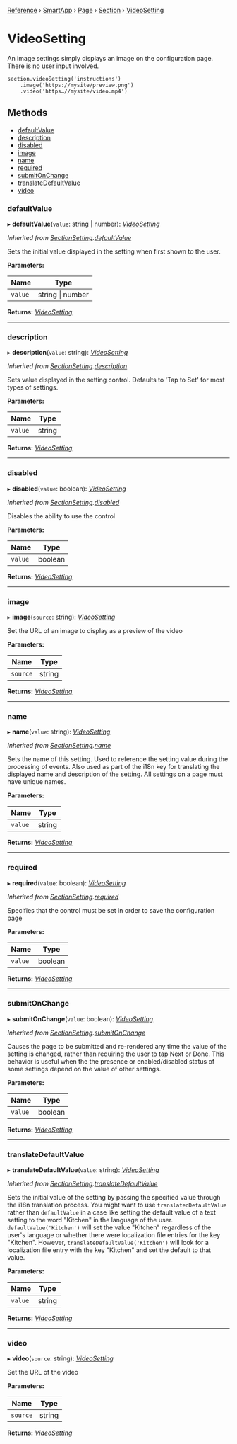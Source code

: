 [Reference](../README.md) › [SmartApp](_smart_app_d_.smartapp.md) › [Page](_pages_page_d_.page.md) › [Section](_pages_section_d_.section.md) ›  [VideoSetting](_pages_video_setting_d_.videosetting.md)

# VideoSetting

An image settings simply displays an image on the configuration page. There is no user input involved.
```
section.videoSetting('instructions')
    .image('https://mysite/preview.png')
    .video('https…//mysite/video.mp4')
```

## Methods

* [defaultValue](_pages_video_setting_d_.videosetting.md#defaultvalue)
* [description](_pages_video_setting_d_.videosetting.md#description)
* [disabled](_pages_video_setting_d_.videosetting.md#disabled)
* [image](_pages_video_setting_d_.videosetting.md#image)
* [name](_pages_video_setting_d_.videosetting.md#name)
* [required](_pages_video_setting_d_.videosetting.md#required)
* [submitOnChange](_pages_video_setting_d_.videosetting.md#submitonchange)
* [translateDefaultValue](_pages_video_setting_d_.videosetting.md#translatedefaultvalue)
* [video](_pages_video_setting_d_.videosetting.md#video)


###  defaultValue

▸ **defaultValue**(`value`: string | number): *[VideoSetting](_pages_video_setting_d_.videosetting.md)*

*Inherited from [SectionSetting](_pages_section_setting_d_.sectionsetting.md).[defaultValue](_pages_section_setting_d_.sectionsetting.md#defaultvalue)*

Sets the initial value displayed in the setting when first shown to the user.

**Parameters:**

Name | Type |
------ | ------ |
`value` | string &#124; number |

**Returns:** *[VideoSetting](_pages_video_setting_d_.videosetting.md)*

___

###  description

▸ **description**(`value`: string): *[VideoSetting](_pages_video_setting_d_.videosetting.md)*

*Inherited from [SectionSetting](_pages_section_setting_d_.sectionsetting.md).[description](_pages_section_setting_d_.sectionsetting.md#description)*

Sets value displayed in the setting control. Defaults to 'Tap to Set' for most types of settings.

**Parameters:**

Name | Type |
------ | ------ |
`value` | string |

**Returns:** *[VideoSetting](_pages_video_setting_d_.videosetting.md)*

___

###  disabled

▸ **disabled**(`value`: boolean): *[VideoSetting](_pages_video_setting_d_.videosetting.md)*

*Inherited from [SectionSetting](_pages_section_setting_d_.sectionsetting.md).[disabled](_pages_section_setting_d_.sectionsetting.md#disabled)*

Disables the ability to use the control

**Parameters:**

Name | Type |
------ | ------ |
`value` | boolean |

**Returns:** *[VideoSetting](_pages_video_setting_d_.videosetting.md)*

___

###  image

▸ **image**(`source`: string): *[VideoSetting](_pages_video_setting_d_.videosetting.md)*

Set the URL of an image to display as a preview of the video

**Parameters:**

Name | Type |
------ | ------ |
`source` | string |

**Returns:** *[VideoSetting](_pages_video_setting_d_.videosetting.md)*

___

###  name

▸ **name**(`value`: string): *[VideoSetting](_pages_video_setting_d_.videosetting.md)*

*Inherited from [SectionSetting](_pages_section_setting_d_.sectionsetting.md).[name](_pages_section_setting_d_.sectionsetting.md#name)*

Sets the name of this setting. Used to reference the setting value during the processing of events. Also
used as part of the i18n key for translating the displayed name and description of the setting. All settings
on a page must have unique names.

**Parameters:**

Name | Type |
------ | ------ |
`value` | string |

**Returns:** *[VideoSetting](_pages_video_setting_d_.videosetting.md)*

___

###  required

▸ **required**(`value`: boolean): *[VideoSetting](_pages_video_setting_d_.videosetting.md)*

*Inherited from [SectionSetting](_pages_section_setting_d_.sectionsetting.md).[required](_pages_section_setting_d_.sectionsetting.md#required)*

Specifies that the control must be set in order to save the configuration page

**Parameters:**

Name | Type |
------ | ------ |
`value` | boolean |

**Returns:** *[VideoSetting](_pages_video_setting_d_.videosetting.md)*

___

###  submitOnChange

▸ **submitOnChange**(`value`: boolean): *[VideoSetting](_pages_video_setting_d_.videosetting.md)*

*Inherited from [SectionSetting](_pages_section_setting_d_.sectionsetting.md).[submitOnChange](_pages_section_setting_d_.sectionsetting.md#submitonchange)*

Causes the page to be submitted and re-rendered any time the value of the setting is changed, rather than
requiring the user to tap Next or Done. This behavior is useful when the the presence or enabled/disabled
status of some settings depend on the value of other settings.

**Parameters:**

Name | Type |
------ | ------ |
`value` | boolean |

**Returns:** *[VideoSetting](_pages_video_setting_d_.videosetting.md)*

___

###  translateDefaultValue

▸ **translateDefaultValue**(`value`: string): *[VideoSetting](_pages_video_setting_d_.videosetting.md)*

*Inherited from [SectionSetting](_pages_section_setting_d_.sectionsetting.md).[translateDefaultValue](_pages_section_setting_d_.sectionsetting.md#translatedefaultvalue)*

Sets the initial value of the setting by passing the specified value through the i18n translation process.
You might want to use `translatedDefaultValue` rather than `defaultValue` in a case like setting the
default value of a text setting to the word "Kitchen" in the language of the user. `defaultValue('Kitchen')`
will set the value "Kitchen" regardless of the user's language or whether there were localization file entries
for the key "Kitchen". However, `translateDefaultValue('Kitchen')` will look for a localization file entry
with the key "Kitchen" and set the default to that value.

**Parameters:**

Name | Type |
------ | ------ |
`value` | string |

**Returns:** *[VideoSetting](_pages_video_setting_d_.videosetting.md)*

___

###  video

▸ **video**(`source`: string): *[VideoSetting](_pages_video_setting_d_.videosetting.md)*

Set the URL of the video

**Parameters:**

Name | Type |
------ | ------ |
`source` | string |

**Returns:** *[VideoSetting](_pages_video_setting_d_.videosetting.md)*

